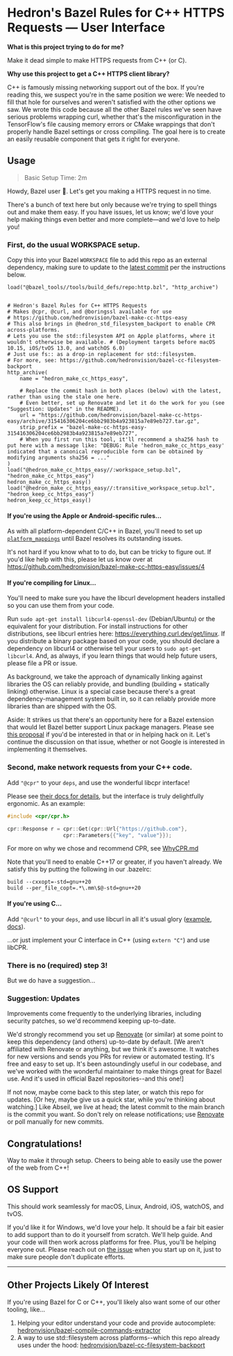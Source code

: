 # Hedron's Bazel Rules for C++ HTTPS Requests — User Interface

**What is this project trying to do for me?**

Make it dead simple to make HTTPS requests from C++ (or C).

**Why use this project to get a C++ HTTPS client library?**

C++ is famously missing networking support out of the box. If you're reading this, we suspect you're in the same position we were: We needed to fill that hole for ourselves and weren't satisfied with the other options we saw. We wrote this code because all the other Bazel rules we've seen have serious problems wrapping curl, whether that's the misconfiguration in the TensorFlow's file causing memory errors or CMake wrappings that don't properly handle Bazel settings or cross compiling. The goal here is to create an easily reusable component that gets it right for everyone.

## Usage

> Basic Setup Time: 2m

Howdy, Bazel user 🤠. Let's get you making a HTTPS request in no time.

There's a bunch of text here but only because we're trying to spell things out and make them easy. If you have issues, let us know; we'd love your help making things even better and more complete—and we'd love to help you!

### First, do the usual WORKSPACE setup.

Copy this into your Bazel `WORKSPACE` file to add this repo as an external dependency, making sure to update to the [latest commit](https://github.com/hedronvision/bazel-make-cc-https-easy/commits/main) per the instructions below.

```Starlark
load("@bazel_tools//tools/build_defs/repo:http.bzl", "http_archive")


# Hedron's Bazel Rules for C++ HTTPS Requests
# Makes @cpr, @curl, and @boringssl available for use
# https://github.com/hedronvision/bazel-make-cc-https-easy
# This also brings in @hedron_std_filesystem_backport to enable CPR across-platforms.
# Lets you use the std::filesystem API on Apple platforms, where it wouldn't otherwise be available. # (Deployment targets before macOS 10.15, iOS/tvOS 13.0, and watchOS 6.0)
# Just use fs:: as a drop-in replacement for std::filesystem.
# For more, see: https://github.com/hedronvision/bazel-cc-filesystem-backport
http_archive(
    name = "hedron_make_cc_https_easy",

    # Replace the commit hash in both places (below) with the latest, rather than using the stale one here.
    # Even better, set up Renovate and let it do the work for you (see "Suggestion: Updates" in the README).
    url = "https://github.com/hedronvision/bazel-make-cc-https-easy/archive/315416306204ce6bb2983b4a923815a7e89eb727.tar.gz",
    strip_prefix = "bazel-make-cc-https-easy-315416306204ce6bb2983b4a923815a7e89eb727",
    # When you first run this tool, it'll recommend a sha256 hash to put here with a message like: "DEBUG: Rule 'hedron_make_cc_https_easy' indicated that a canonical reproducible form can be obtained by modifying arguments sha256 = ..."
)
load("@hedron_make_cc_https_easy//:workspace_setup.bzl", "hedron_make_cc_https_easy")
hedron_make_cc_https_easy()
load("@hedron_make_cc_https_easy//:transitive_workspace_setup.bzl", "hedron_keep_cc_https_easy")
hedron_keep_cc_https_easy()
```

#### If you're using the Apple or Android-specific rules...

As with all platform-dependent C/C++ in Bazel, you'll need to set up [`platform_mappings`](https://bazel.build/concepts/platforms#platform-mappings) until Bazel resolves its outstanding issues.

It's not hard if you know what to to do, but can be tricky to figure out. If you'd like help with this, please let us know over at https://github.com/hedronvision/bazel-make-cc-https-easy/issues/4

#### If you're compiling for Linux...

You'll need to make sure you have the libcurl development headers installed so you can use them from your code.

Run `sudo apt-get install libcurl4-openssl-dev` (Debian/Ubuntu) or the equivalent for your distribution. For install instructions for other distributions, see libcurl entries here: https://everything.curl.dev/get/linux. If you distribute a binary package based on your code, you should declare a dependency on libcurl4 or otherwise tell your users to `sudo apt-get libcurl4`. And, as always, if you learn things that would help future users, please file a PR or issue.

As background, we take the approach of dynamically linking against libraries the OS can reliably provide, and bundling (building + statically linking) otherwise. Linux is a special case because there's a great dependency-management system built in, so it can reliably provide more libraries than are shipped with the OS.

Aside: It strikes us that there's an opportunity here for a Bazel extension that would let Bazel better support Linux package managers. Please see [this proposal](https://github.com/bazelbuild/bazel/issues/17099#issue-1514981316) if you'd be interested in that or in helping hack on it. Let's continue the discussion on that issue, whether or not Google is interested in implementing it themselves.

### Second, make network requests from your C++ code.

Add `"@cpr"` to your `deps`, and use the wonderful libcpr interface!

Please see [their docs for details](https://docs.libcpr.org), but the interface is truly delightfully ergonomic. As an example:

```C++
#include <cpr/cpr.h>

cpr::Response r = cpr::Get(cpr::Url{"https://github.com"},
                  cpr::Parameters{{"key", "value"}});
```

For more on why we chose and recommend CPR, see [WhyCPR.md](WhyCPR.md)

Note that you'll need to enable C++17 or greater, if you haven't already. We satisfy this by putting the following in our .bazelrc:
```
build --cxxopt=-std=gnu++20
build --per_file_copt=.*\.mm\$@-std=gnu++20
```

#### If you're using C...

Add `"@curl"` to your `deps`, and use libcurl in all it's usual glory ([example](https://gist.github.com/whoshuu/2dc858b8730079602044), [docs](https://curl.se/libcurl/c/)).

...or just implement your C interface in C++ (using `extern "C"`) and use libCPR.

### There is no (required) step 3!

But we do have a suggestion...

### Suggestion: Updates

Improvements come frequently to the underlying libraries, including security patches, so we'd recommend keeping up-to-date.

We'd strongly recommend you set up [Renovate](https://github.com/renovatebot/renovate) (or similar) at some point to keep this dependency (and others) up-to-date by default. [We aren't affiliated with Renovate or anything, but we think it's awesome. It watches for new versions and sends you PRs for review or automated testing. It's free and easy to set up. It's been astoundingly useful in our codebase, and we've worked with the wonderful maintainer to make things great for Bazel use. And it's used in official Bazel repositories--and this one!]

If not now, maybe come back to this step later, or watch this repo for updates. [Or hey, maybe give us a quick star, while you're thinking about watching.] Like Abseil, we live at head; the latest commit to the main branch is the commit you want. So don't rely on release notifications; use [Renovate](https://github.com/renovatebot/renovate) or poll manually for new commits.


## Congratulations!

Way to make it through setup. Cheers to being able to easily use the power of the web from C++!

## OS Support

This should work seamlessly for macOS, Linux, Android, iOS, watchOS, and tvOS.

If you'd like it for Windows, we'd love your help. It should be a fair bit easier to add support than to do it yourself from scratch. We'll help guide. And your code will then work across platforms for free. Plus, you'll be helping everyone out. Please reach out on [the issue](https://github.com/hedronvision/bazel-make-cc-https-easy/issues/5) when you start up on it, just to make sure people don't duplicate efforts.

---

## Other Projects Likely Of Interest

If you're using Bazel for C or C++, you'll likely also want some of our other tooling, like...

1. Helping your editor understand your code and provide autocomplete: [hedronvision/bazel-compile-commands-extractor](https://github.com/hedronvision/bazel-compile-commands-extractor)
2. A way to use std::filesystem across platforms--which this repo already uses under the hood: [hedronvision/bazel-cc-filesystem-backport](https://github.com/hedronvision/bazel-cc-filesystem-backport)
